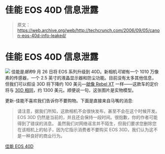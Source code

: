 # 佳能 EOS 40D 信息泄露

> 原文：<https://web.archive.org/web/http://techcrunch.com/2006/09/05/canon-eos-40d-info-leaked/>

# 佳能 EOS 40D 信息泄露

![](img/630966e33a079aa678f974a164389f74.png)
佳能是*据称*9 月 26 日将 EOS 系列升级到 40D。新相机*可能*有一个 1010 万像素的传感器，一个 2.5 英寸的液晶显示器和防尘功能。目前没有太多其他信息，但我们可以假设 30D 将下降约 100 美元—[就像 Rebel XT](https://web.archive.org/web/20220905201927/http://crunchgear.com/2006/08/24/canon-launches-long-awaited-rebel-xt-follow-up-rebel-xti/) 一样——这款车的定价将与 [30D 相同](https://web.archive.org/web/20220905201927/http://www.dpreview.com/news/0602/06022114canoneos30d.asp)，约 1300 美元。顺便说一句，这张图片是实物模型。

更新-佳能不喜欢我们告诉你不要购物。下面是直接来自马嘴的消息:

> 请注意，据我们所知，这款相机不会很快发布，甚至不会在这个时候开发。EOS 30D 仍然是当前的，并且还会保持一段时间。很抱歉，你的作者可能得到了错误的消息。
> 虽然我们对网络谣言并不陌生，但我们要求您删除您在该相机上的帖子，因为它指示消费者不要购买 EOS 30D，我们认为这不是一种良好的商业行为。

[佳能 EOS 40D](https://web.archive.org/web/20220905201927/http://gadgets.fosfor.se/canon-eos-40d/)